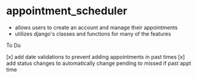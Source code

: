 # appointment_scheduler

 - allows users to create an account and manage their appointments
 - utilizes django's classes and functions for many of the features

To Do

[x] add date validations to prevent adding appointments in past times
[x] add status changes to automatically change pending to missed if past appt time
